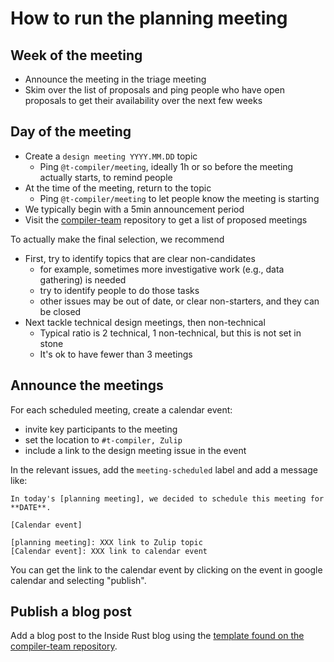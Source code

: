 # How to run the planning meeting

## Week of the meeting

* Announce the meeting in the triage meeting
* Skim over the list of proposals and ping people who have open
  proposals to get their availability over the next few weeks

## Day of the meeting

* Create a `design meeting YYYY.MM.DD` topic
    * Ping `@t-compiler/meeting`, ideally 1h or so before the meeting actually starts,
      to remind people
* At the time of the meeting, return to the topic
    * Ping `@t-compiler/meeting` to let people know the meeting is starting
* We typically begin with a 5min announcement period
* Visit the [compiler-team] repository to get a list of proposed meetings

To actually make the final selection, we recommend

* First, try to identify topics that are clear non-candidates
    * for example, sometimes more investigative work (e.g., data gathering) is needed
    * try to identify people to do those tasks
    * other issues may be out of date, or clear non-starters, and they can be closed
* Next tackle technical design meetings, then non-technical
    * Typical ratio is 2 technical, 1 non-technical, but this is not set in stone
    * It's ok to have fewer than 3 meetings

[compiler-team]: XXX

## Announce the meetings

For each scheduled meeting, create a calendar event:

* invite key participants to the meeting
* set the location to `#t-compiler, Zulip`
* include a link to the design meeting issue in the event

In the relevant issues, add the `meeting-scheduled` label and add a
message like:

```
In today's [planning meeting], we decided to schedule this meeting for **DATE**.

[Calendar event]

[planning meeting]: XXX link to Zulip topic
[Calendar event]: XXX link to calendar event
```

You can get the link to the calendar event by clicking on the event in
google calendar and selecting "publish".

## Publish a blog post

Add a blog post to the Inside Rust blog using the [template found on
the compiler-team repository][blog-template].

[blog-template]: https://github.com/rust-lang/compiler-team/blob/master/templates/planning-meeting-blog-post.md
